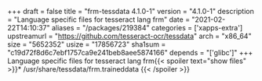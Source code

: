 +++
draft = false
title = "frm-tessdata 4.1.0-1"
version = "4.1.0-1"
description = "Language specific files for tesseract lang frm"
date = "2021-02-22T14:10:37"
aliases = "/packages/219384"
categories = ['xapps-extra']
upstreamurl = "https://github.com/tesseract-ocr/tessdata"
arch = "x86_64"
size = "5652352"
usize = "17856723"
sha1sum = "c19d72f8d6c7ebf1757ca9e241beb8aee5874166"
depends = "['glibc']"
+++
Language specific files for tesseract lang frm{{< spoiler text="show files" >}}* /usr/share/tessdata/frm.traineddata
{{< /spoiler >}}